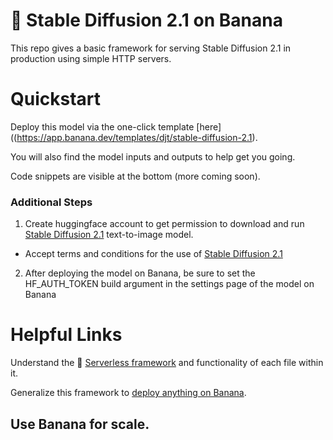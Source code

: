 
# 🍌 Stable Diffusion 2.1 on Banana

This repo gives a basic framework for serving Stable Diffusion 2.1 in production using simple HTTP servers.

# Quickstart

Deploy this model via the one-click template [here]((https://app.banana.dev/templates/djt/stable-diffusion-2.1).

You will also find the model inputs and outputs to help get you going.

Code snippets are visible at the bottom (more coming soon).

### Additional Steps 

1. Create huggingface account to get permission to download and run [Stable Diffusion 2.1](https://huggingface.co/stabilityai/stable-diffusion-2-1-base) text-to-image model.
  - Accept terms and conditions for the use of [Stable Diffusion 2.1](https://huggingface.co/stabilityai/stable-diffusion-2-1-base)
2. After deploying the model on Banana, be sure to set the HF_AUTH_TOKEN build argument in the settings page of the model on Banana

# Helpful Links
Understand the 🍌 [Serverless framework](https://docs.banana.dev/banana-docs/core-concepts/inference-server/serverless-framework) and functionality of each file within it.

Generalize this framework to [deploy anything on Banana](https://docs.banana.dev/banana-docs/resources/how-to-serve-anything-on-banana).

## Use Banana for scale.
##
